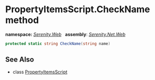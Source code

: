 # PropertyItemsScript.CheckName method
**namespace:** *[Serenity.Web](../../README.md#serenity.web-namespace)*   **assembly**: *[Serenity.Net.Web](../../README.md)*

```csharp
protected static string CheckName(string name)
```

## See Also

* class [PropertyItemsScript](../PropertyItemsScript.md)